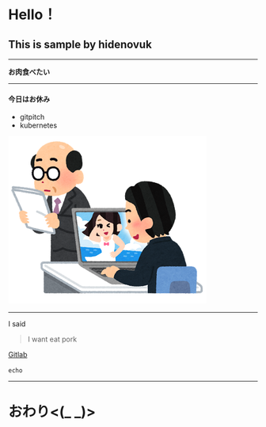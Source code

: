 # Hello！

## This is sample by hidenovuk

---


**お肉食べたい**


---


#### 今日はお休み
* gitpitch
* kubernetes

![sabori](/images/business_sabori_pc.png)

---

I said 

> I want eat pork

[Gitlab](http://gitlab.com)


`echo`

---


# おわり<(_ _)>